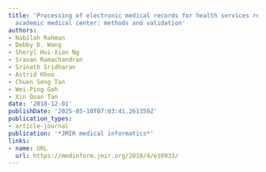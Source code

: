 ```yaml
---
title: 'Processing of electronic medical records for health services research in an
  academic medical center: methods and validation'
authors:
- Nabilah Rahman
- Debby D. Wang
- Sheryl Hui-Xian Ng
- Sravan Ramachandran
- Srinath Sridharan
- Astrid Khoo
- Chuen Seng Tan
- Wei-Ping Goh
- Xin Quan Tan
date: '2018-12-01'
publishDate: '2025-05-10T07:03:41.261359Z'
publication_types:
- article-journal
publication: '*JMIR medical informatics*'
links:
- name: URL
  url: https://medinform.jmir.org/2018/4/e10933/
---
```


